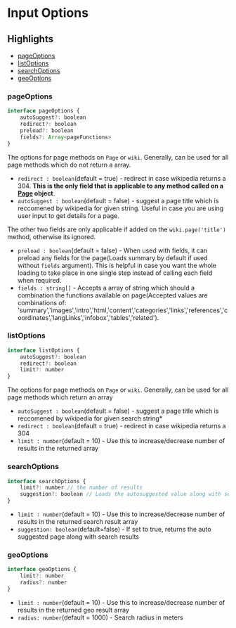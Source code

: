 # Input Options

## Highlights

- [pageOptions](#pageOptions)
- [listOptions](#listOptions)
- [searchOptions](#searchOptions)
- [geoOptions](#geoOptions)

### pageOptions

```js
interface pageOptions {
    autoSuggest?: boolean
    redirect?: boolean
    preload?: boolean
    fields?: Array<pageFunctions>
}
```
The options for page methods on `Page` or `wiki`. Generally, can be used for all page methods which do not return a array.

- `redirect : boolean`(default = true) - redirect in case wikipedia returns a 304. **This is the only field that is applicable to any method called on a [Page][1] object**.
- `autoSuggest : boolean`(default = false) - suggest a page title which is reccomened by wikipedia for given string. Useful in case you are using user input to get details for a page.

The other two fields are only applicable if added on the `wiki.page('title')` method, otherwise its ignored.

- `preload : boolean`(default = false) - When used with fields, it can preload any fields for the page(Loads summary by default if used without `fields` argument). This is helpful in case you want the whole loading to take place in one single step instead of calling each field when required.
- `fields : string[]` - Accepts a array of string which should a combination the functions available on page(Accepted values are combinations of: 'summary','images','intro','html,'content','categories','links','references','coordinates','langLinks','infobox','tables','related').

### listOptions

```js
interface listOptions {
    autoSuggest?: boolean
    redirect?: boolean
    limit?: number
}
```
The options for page methods on `Page` or `wiki`. Generally, can be used for all page methods which return an array

- `autoSuggest : boolean`(default = false) - suggest a page title which is reccomened by wikipedia for given search string*
- `redirect : boolean`(default = true) - redirect in case wikipedia returns a 304
- `limit : number`(default = 10) - Use this to increase/decrease number of results in the returned array

### searchOptions

```js
interface searchOptions {
    limit?: number // the number of results
    suggestion?: boolean // Loads the autosuggested value along with search results
}
```
- `limit : number`(default = 10) - Use this to increase/decrease number of results in the returned search result array
- `suggestion: boolean`(default=false) - If set to true, returns the auto suggested page along with search results

### geoOptions
```js
interface geoOptions {
    limit?: number
    radius?: number
}
```
- `limit : number`(default = 10) - Use this to increase/decrease number of results in the returned geo result array
- `radius: number`(default = 1000) - Search radius in meters

[1]: https://github.com/dopecodez/wikipedia/blob/master/docs/PAGE.md#functions
